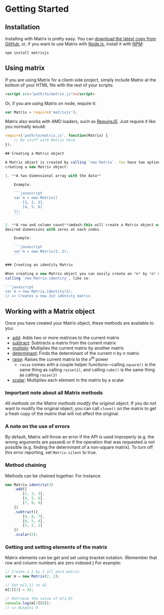 # Getting Started

## Installation

Installing with Matrix is pretty easy. You can [download the latest copy from GitHub](https://raw.github.com/angusgibbs/matrix/master/lib/matrix.js), or, if you want to use Matrix with [Node.js](http://nodejs.org), install it with [NPM](https://npmjs.org):

```bash
npm install matrixjs
```

## Using matrix

If you are using Matrix for a client-side project, simply include Matrix at the
bottom of your HTML file with the rest of your scripts:

```html
<script src="path/to/matrix.js"></script>
```

Or, if you are using Matrix on node, require it:

```javascript
var Matrix = require('matrixjs');
```

Matrix also works with AMD loaders, such as [RequireJS](http://requirejs.org). Just require it like you normally would:

```javascript
require('path/to/matrix.js', function(Matrix) {
	// Do stuff with Matrix here
});

## Creating a Matrix object

A Matrix object is created by calling `new Matrix`. You have two options when
creating a new Matrix object:

1. **A two-dimensional array with the data**

	Example:

	```javascript
	var m = new Matrix([
		[1, 2, 3],
		[4, 5, 6]
	]);
	```

2. **A row and column count**&mdash;this will create a Matrix object with the
desired dimensions with zeros at each index.

	Example:

	```javascript
	var m = new Matrix(2, 2);
	```

### Creating an identity Matrix

When creating a new Matrix object you can easily create an *n* by *n* matrix by
calling `new Matrix.identity`, like so:

```javascript
var m = new Matrix.identity(3);
// => Creates a new 3x3 identity matrix
```

## Working with a Matrix object

Once you have created your Matrix object, these methods are available to you:

* [add](add.md): Adds two or more matrices to the current matrix
* [subtract](subtract.md): Subtracts a matrix from the current matrix
* [multiply](multiply.md): Multiplies the current matrix by another matrix
* [determinant](determinant.md): Finds the determinant of the current *n* by *n* matrix
* [raise](raise.md): Raises the current matrix to the *x<sup>th</sup>* power
  * `raise` comes with a couple helper functions&mdash;calling `square()` is the same thing as calling `raise(2)`, and calling `cube()` is the same thing as calling `raise(3)`
* [scalar](scalar.md): Multiplies each element in the matrix by a scalar

### Important note about all Matrix methods

*All methods on the Matrix methods modify the original object.* If you do not want to modify the original object, you can call `clone()` on the matrix to get a fresh copy of the matrix that will not affect the original.

### A note on the use of errors

By default, Matrix will throw an error if the API is used improperly (e.g. the wrong arguments are passed) or if the operation that was requested is not possible (e.g. finding the determinant of a non-square matrix). To turn off this error reporting, set `Matrix.silent` to true.

### Method chaining

Methods can be chained together. For instance:

```javascript
new Matrix.identity(3)
	.add([
		[1, 2, 3],
		[4, 5, 6],
		[7, 8, 9]
	])
	.subtract([
		[9, 8, 7],
		[6, 5, 4],
		[3, 2, 1]
	])
	.scalar(2);
```

### Getting and setting elements of the matrix

Matrix elements can be get and set using bracket notation. (Remember that row and column numbers are zero indexed.) For example:

```javascript
// Create a 2 by 2 all zero matrix
var m = new Matrix(2, 2);

// Set m[1,1] to 42
m[1][1] = 42;

// Retrieve the value of m[1,0]
console.log(m[1][0]);
// => Outputs 0
```